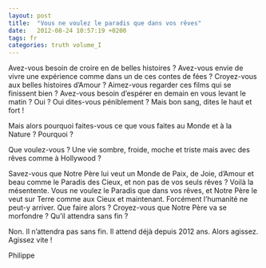 ```yaml
---
layout: post
title:  "Vous ne voulez le paradis que dans vos rêves"
date:   2012-08-24 10:57:19 +0200
tags: fr
categories: truth volume_I
---
```

Avez-vous besoin de croire en de belles histoires ? Avez-vous envie de vivre une expérience comme dans un de ces contes de fées ? Croyez-vous aux belles histoires d’Amour ? Aimez-vous regarder ces films qui se finissent bien ? Avez-vous besoin d’espérer en demain en vous levant le matin ? Oui ? Oui dites-vous péniblement ? Mais bon sang, dites le haut et fort !

Mais alors pourquoi faites-vous ce que vous faites au Monde et à la Nature ? Pourquoi ?

Que voulez-vous ? Une vie sombre, froide, moche et triste mais avec des rêves comme à Hollywood ?

Savez-vous que Notre Père lui veut un Monde de Paix, de Joie, d’Amour et beau comme le Paradis des Cieux, et non pas de vos seuls rêves ? Voilà la mésentente. Vous ne voulez le Paradis que dans vos rêves, et Notre Père le veut sur Terre comme aux Cieux et maintenant. Forcément l’humanité ne peut-y arriver. Que faire alors ? Croyez-vous que Notre Père va se morfondre ? Qu’il attendra sans fin ?

Non. Il n’attendra pas sans fin. Il attend déjà depuis 2012 ans. Alors agissez. Agissez vite !

Philippe

<!-- 
Ce(tte) œuvre est mise à disposition selon les termes de la Licence Creative Commons Attribution - Pas d’Utilisation Commerciale 4.0 International.
-->